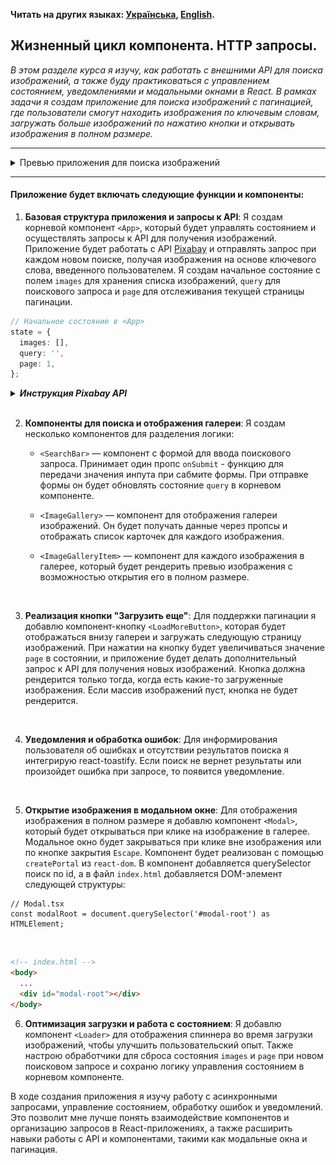 **Читать на других языках: [Українська](./docs/README.ua.md),
[English](./docs/README.en.md).**

## Жизненный цикл компонента. HTTP запросы.

_В этом разделе курса я изучу, как работать с внешними API для поиска
изображений, а также буду практиковаться с управлением состоянием, уведомлениями
и модальными окнами в React. В рамках задачи я создам приложение для поиска
изображений с пагинацией, где пользователи смогут находить изображения по
ключевым словам, загружать больше изображений по нажатию кнопки и открывать
изображения в полном размере._

---

<details>
<summary>Превью приложения для поиска изображений</summary>

![Превью приложения для поиска изображений](./docs/mockup/preview.jpg)

</details>

---

#### Приложение будет включать следующие функции и компоненты:

1. **Базовая структура приложения и запросы к API**: Я создам корневой компонент
   `<App>`, который будет управлять состоянием и осуществлять запросы к API для
   получения изображений. Приложение будет работать с API
   [Pixabay](https://pixabay.com/api/docs/) и отправлять запрос при каждом новом
   поиске, получая изображения на основе ключевого слова, введенного
   пользователем. Я создам начальное состояние с полем `images` для хранения
   списка изображений, `query` для поискового запроса и `page` для отслеживания
   текущей страницы пагинации.

```ts
// Начальное состояние в <App>
state = {
  images: [],
  query: '',
  page: 1,
};
```

<details>
<summary><b><em>Инструкция Pixabay API</b></em></summary><br>

```ts
// URL-строка HTTP-запроса.
https://pixabay.com/api/?q=cat&page=1&key=your_key&image_type=photo&orientation=horizontal&per_page=12
```

Pixabay API поддерживает пагинацию, по умолчанию параметр `page` равен `1`. В
ответе должно приходить по 12 объектов. Это устанавливается в параметре
`per_page`. При поиске по новому ключевому слову, необходимо сбрасывать значение
`page` в `1`.

В ответе от api приходит массив объектов, в которых интересны только следующие
свойства:

- `id` - уникальный идентификатор
- `webformatURL` - ссылка на маленькое изображение для списка карточек
- `largeImageURL` - ссылка на большое изображение для модального окна

</details>
<br>

2. **Компоненты для поиска и отображения галереи**: Я создам несколько
   компонентов для разделения логики:

   - `<SearchBar>` — компонент с формой для ввода поискового запроса. Принимает
     один пропс `onSubmit` - функцию для передачи значения инпута при сабмите
     формы. При отправке формы он будет обновлять состояние `query` в корневом
     компоненте.
   - `<ImageGallery>` — компонент для отображения галереи изображений. Он будет
     получать данные через пропсы и отображать список карточек для каждого
     изображения.
   - `<ImageGalleryItem>` — компонент для каждого изображения в галерее, который
     будет рендерить превью изображения с возможностью открытия его в полном
     размере.

     <br>

3. **Реализация кнопки "Загрузить еще"**: Для поддержки пагинации я добавлю
   компонент-кнопку `<LoadMoreButton>`, которая будет отображаться внизу галереи
   и загружать следующую страницу изображений. При нажатии на кнопку будет
   увеличиваться значение `page` в состоянии, и приложение будет делать
   дополнительный запрос к API для получения новых изображений. Кнопка должна
   рендерится только тогда, когда есть какие-то загруженные изображения. Если
   массив изображений пуст, кнопка не будет рендерится.

   <br>

4. **Уведомления и обработка ошибок**: Для информирования пользователя об
   ошибках и отсутствии результатов поиска я интегрирую react-toastify. Если
   поиск не вернет результаты или произойдет ошибка при запросе, то появится
   уведомление.

   <br>

5. **Открытие изображения в модальном окне**: Для отображения изображения в
   полном размере я добавлю компонент `<Modal>`, который будет открываться при
   клике на изображение в галерее. Модальное окно будет закрываться при клике
   вне изображения или по кнопке закрытия `Escape`. Компонент будет реализован с
   помощью `createPortal` из `react-dom`. В компонент добавляется querySelector
   поиск по id, а в файл `index.html` добавляется DOM-элемент следующей
   структуры:

```tsx
// Modal.tsx
const modalRoot = document.querySelector('#modal-root') as HTMLElement;
```

<br>

```html
<!-- index.html -->
<body>
  ...
  <div id="modal-root"></div>
</body>
```

6. **Оптимизация загрузки и работа с состоянием**: Я добавлю компонент
   `<Loader>` для отображения спиннера во время загрузки изображений, чтобы
   улучшить пользовательский опыт. Также настрою обработчики для сброса
   состояния `images` и `page` при новом поисковом запросе и сохраню логику
   управления состоянием в корневом компоненте.
   <!-- ignore-prettier -->
   <br>

В ходе создания приложения я изучу работу с асинхронными запросами, управление
состоянием, обработку ошибок и уведомлений. Это позволит мне лучше понять
взаимодействие компонентов и организацию запросов в React-приложениях, а также
расширить навыки работы с API и компонентами, такими как модальные окна и
пагинация.

